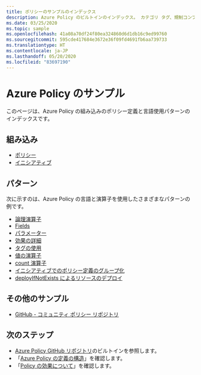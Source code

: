 ```yaml
---
title: ポリシーのサンプルのインデックス
description: Azure Policy のビルトインのインデックス。 カテゴリ タグ、規制コンプライアンス、Key Vault、Kubernetes、ゲスト構成など。
ms.date: 03/25/2020
ms.topic: sample
ms.openlocfilehash: 41a08a70df24f80ea324860d6d1db16c9ed99760
ms.sourcegitcommit: 595cde417684e3672e36f09fd4691fb6aa739733
ms.translationtype: HT
ms.contentlocale: ja-JP
ms.lasthandoff: 05/20/2020
ms.locfileid: "83697190"
---
```

# <a name="azure-policy-samples"></a>Azure Policy のサンプル

このページは、Azure Policy の組み込みのポリシー定義と言語使用パターンのインデックスです。

## <a name="built-ins"></a>組み込み

- [ポリシー](./built-in-policies.md)
- [イニシアティブ](./built-in-initiatives.md)

## <a name="patterns"></a>パターン

次に示すのは、Azure Policy の言語と演算子を使用したさまざまなパターンの例です。

- [論理演算子](./pattern-logical-operators.md)
- [Fields](./pattern-fields.md)
- [パラメーター](./pattern-parameters.md)
- [効果の詳細](./pattern-effect-details.md)
- [タグの使用](./pattern-effect-details.md)
- [値の演算子](./pattern-value-operator.md)
- [count 演算子](./pattern-count-operator.md)
- [イニシアティブでのポリシー定義のグループ化](./pattern-group-with-initiative.md)
- [deployIfNotExists によるリソースのデプロイ](./pattern-deploy-resources.md)

## <a name="other-samples"></a>その他のサンプル

- [GitHub - コミュニティ ポリシー リポジトリ](https://github.com/Azure/Community-Policy)

## <a name="next-steps"></a>次のステップ

- [Azure Policy GitHub リポジトリ](https://github.com/Azure/azure-policy)のビルトインを参照します。
- 「[Azure Policy の定義の構造](../concepts/definition-structure.md)」を確認します。
- 「[Policy の効果について](../concepts/effects.md)」を確認します。